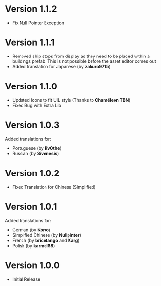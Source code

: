 # Version 1.1.2
- Fix Null Pointer Exception

# Version 1.1.1
- Removed ship stops from display as they need to be placed within a buildings prefab. This is not possible before the asset editor comes out
- Added translation for Japanese (by **zakuro9715**)

# Version 1.1.0
- Updated Icons to fit UIL style (Thanks to **Chamëleon TBN**)
- Fixed Bug with Extra Lib

# Version 1.0.3
Added translations for:

- Portuguese (by **Kv0the**)
- Russian (by **Sivenesis**)

# Version 1.0.2
- Fixed Translation for Chinese (Simplified)

# Version 1.0.1
Added translations for:
- German (by **Korto**)
- Simplified Chinese (by **Nullpinter**)
- French (by **bricetango** and **Karg**)
- Polish (by **karmel68**)

# Version 1.0.0
- Initial Release